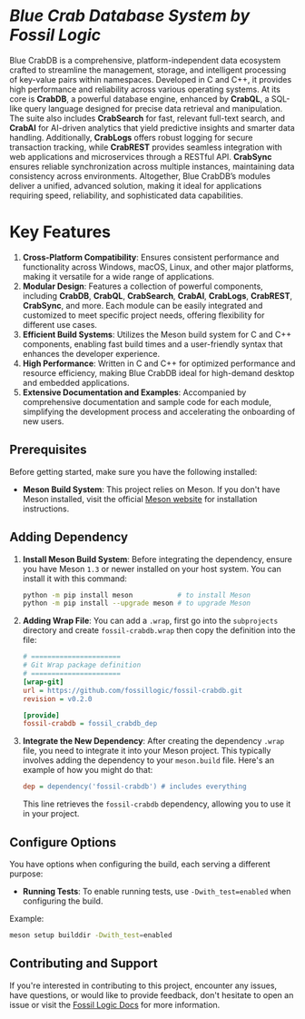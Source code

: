 # ***Blue Crab Database System by Fossil Logic***

Blue CrabDB is a comprehensive, platform-independent data ecosystem crafted to streamline the management, storage, and intelligent processing of key-value pairs within namespaces. Developed in C and C++, it provides high performance and reliability across various operating systems. At its core is **CrabDB**, a powerful database engine, enhanced by **CrabQL**, a SQL-like query language designed for precise data retrieval and manipulation. The suite also includes **CrabSearch** for fast, relevant full-text search, and **CrabAI** for AI-driven analytics that yield predictive insights and smarter data handling. Additionally, **CrabLogs** offers robust logging for secure transaction tracking, while **CrabREST** provides seamless integration with web applications and microservices through a RESTful API. **CrabSync** ensures reliable synchronization across multiple instances, maintaining data consistency across environments. Altogether, Blue CrabDB’s modules deliver a unified, advanced solution, making it ideal for applications requiring speed, reliability, and sophisticated data capabilities.

# Key Features

1. **Cross-Platform Compatibility**: Ensures consistent performance and functionality across Windows, macOS, Linux, and other major platforms, making it versatile for a wide range of applications.
2. **Modular Design**: Features a collection of powerful components, including **CrabDB**, **CrabQL**, **CrabSearch**, **CrabAI**, **CrabLogs**, **CrabREST**, **CrabSync**, and more. Each module can be easily integrated and customized to meet specific project needs, offering flexibility for different use cases.
3. **Efficient Build Systems**: Utilizes the Meson build system for C and C++ components, enabling fast build times and a user-friendly syntax that enhances the developer experience.
4. **High Performance**: Written in C and C++ for optimized performance and resource efficiency, making Blue CrabDB ideal for high-demand desktop and embedded applications.
5. **Extensive Documentation and Examples**: Accompanied by comprehensive documentation and sample code for each module, simplifying the development process and accelerating the onboarding of new users.

## Prerequisites

Before getting started, make sure you have the following installed:

- **Meson Build System**: This project relies on Meson. If you don't have Meson installed, visit the official [Meson website](https://mesonbuild.com/Getting-meson.html) for installation instructions.

## Adding Dependency

1. **Install Meson Build System**: Before integrating the dependency, ensure you have Meson `1.3` or newer installed on your host system. You can install it with this command:

   ```sh
   python -m pip install meson           # to install Meson
   python -m pip install --upgrade meson # to upgrade Meson
   ```

2. **Adding Wrap File**: You can add a `.wrap`, first go into the `subprojects` directory and create `fossil-crabdb.wrap` then copy the definition into the file:

   ```ini
   # ======================
   # Git Wrap package definition
   # ======================
   [wrap-git]
   url = https://github.com/fossillogic/fossil-crabdb.git
   revision = v0.2.0

   [provide]
   fossil-crabdb = fossil_crabdb_dep
   ```

3. **Integrate the New Dependency**: After creating the dependency `.wrap` file, you need to integrate it into your Meson project. This typically involves adding the dependency to your `meson.build` file. Here's an example of how you might do that:

   ```ini
   dep = dependency('fossil-crabdb') # includes everything
   ```

   This line retrieves the `fossil-crabdb` dependency, allowing you to use it in your project.

## Configure Options

You have options when configuring the build, each serving a different purpose:

- **Running Tests**: To enable running tests, use `-Dwith_test=enabled` when configuring the build.

Example:

```sh
meson setup builddir -Dwith_test=enabled
```

## Contributing and Support

If you're interested in contributing to this project, encounter any issues, have questions, or would like to provide feedback, don't hesitate to open an issue or visit the [Fossil Logic Docs](https://fossillogic.com/docs) for more information.
